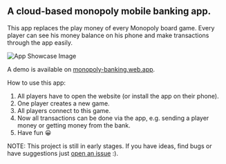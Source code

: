 
## A cloud-based monopoly mobile banking app.

This app replaces the play money of every Monopoly board game. Every player can see his money balance on his phone and make transactions through the app easily.

![App Showcase Image](https://user-images.githubusercontent.com/20878653/137903004-fd057f36-bee9-48ce-84a8-1923a55ce6ef.png)

A demo is available on [monopoly-banking.web.app](https://monopoly-banking.web.app/).

How to use this app:
1. All players have to open the website (or install the app on their phone).
2. One player creates a new game.
3. All players connect to this game.
4. Now all transactions can be done via the app, e.g. sending a player money or getting money from the bank.
5. Have fun 😀

NOTE: This project is still in early stages. If you have ideas, find bugs or have suggestions just [open an issue](https://github.com/devj3ns/monopoly-banking/issues/new) :).
